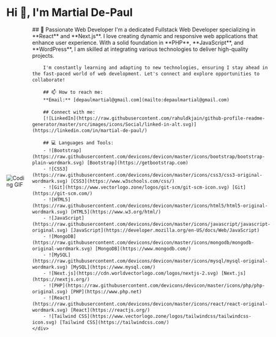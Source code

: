 # Hi 👋, I'm Martial De-Paul

<div style="display: flex; align-items: center;">
    <img src="https://camo.githubusercontent.com/64b973cb57806dd2b625e57e40571ce9ca4b4086d5c1ca932910cdaed296020a/68747470733a2f2f6d656469612e67697068792e636f6d2f6d656469612f7a356943766f316f4362717437756b4d51732f67697068792e676966" alt="Coding GIF" style="width: 200px; margin-right: 20px;">
    <div>
        ## 🌟 Passionate Web Developer
        I'm a dedicated Fullstack Web Developer specializing in **React** and **Next.js**. I love creating dynamic and responsive web applications that enhance user experience. With a solid foundation in **PHP**, **JavaScript**, and **WordPress**, I am skilled at integrating various technologies to deliver high-quality projects.

        I'm constantly learning and adapting to new technologies, ensuring I stay ahead in the fast-paced world of web development. Let's connect and explore opportunities to collaborate!

        ## 📫 How to reach me:
        **Email:** [depaulmartial@gmail.com](mailto:depaulmartial@gmail.com)

        ## Connect with me:
        [![LinkedIn](https://raw.githubusercontent.com/rahuldkjain/github-profile-readme-generator/master/src/images/icons/Social/linked-in-alt.svg)](https://linkedin.com/in/martial-de-paul/)

        ## 💻 Languages and Tools:
        - ![Bootstrap](https://raw.githubusercontent.com/devicons/devicon/master/icons/bootstrap/bootstrap-plain-wordmark.svg) [Bootstrap](https://getbootstrap.com)
        - ![CSS3](https://raw.githubusercontent.com/devicons/devicon/master/icons/css3/css3-original-wordmark.svg) [CSS3](https://www.w3schools.com/css/)
        - ![Git](https://www.vectorlogo.zone/logos/git-scm/git-scm-icon.svg) [Git](https://git-scm.com/)
        - ![HTML5](https://raw.githubusercontent.com/devicons/devicon/master/icons/html5/html5-original-wordmark.svg) [HTML5](https://www.w3.org/html/)
        - ![JavaScript](https://raw.githubusercontent.com/devicons/devicon/master/icons/javascript/javascript-original.svg) [JavaScript](https://developer.mozilla.org/en-US/docs/Web/JavaScript)
        - ![MongoDB](https://raw.githubusercontent.com/devicons/devicon/master/icons/mongodb/mongodb-original-wordmark.svg) [MongoDB](https://www.mongodb.com/)
        - ![MySQL](https://raw.githubusercontent.com/devicons/devicon/master/icons/mysql/mysql-original-wordmark.svg) [MySQL](https://www.mysql.com/)
        - ![Next.js](https://cdn.worldvectorlogo.com/logos/nextjs-2.svg) [Next.js](https://nextjs.org/)
        - ![PHP](https://raw.githubusercontent.com/devicons/devicon/master/icons/php/php-original.svg) [PHP](https://www.php.net)
        - ![React](https://raw.githubusercontent.com/devicons/devicon/master/icons/react/react-original-wordmark.svg) [React](https://reactjs.org/)
        - ![Tailwind CSS](https://www.vectorlogo.zone/logos/tailwindcss/tailwindcss-icon.svg) [Tailwind CSS](https://tailwindcss.com/)
    </div>
</div>
